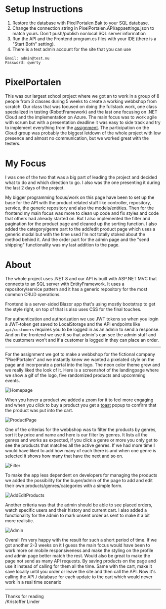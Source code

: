 # Setup Instructions

1. Restore the database with PixelPortalen.Bak to your SQL database.
2. Change the connection string in PixelPortalen.API/appsettings.json to match yours. Don't push/publish nonlocal SQL server information
3. Run the API and the Frontend program.cs files with your IDE (there is a "Start Both" setting).
4. There is a test admin account for the site that you can use

```
Email: admin@test.nu
Password: qwerty
```

# PixelPortalen

This was our largest school project where we got an to work in a group of 8 people from 3 classes during 5 weeks to create a working webbshop from scratch. Our class that was focused on doing the fullstack work, one class specialized in testing (RobotFramework) and the last one focusing on .NET Cloud and the implementation on Azure. The main focus was to work agile with scrum but with a presentation deadline it was easy to side track and try to implement everything from the [assignment](GemensamtProjekt-Introduktion2025.pdf). The participation on the Cloud group was probably the biggest letdown of the whole project with low presence and almost no communication, but we worked great with the testers. 

# My Focus

I was one of the two that was a big part of leading the project and decided what to do and which direction to go. I also was the one presenting it during the last 2 days of the project.

My bigger programming focus/work on this page have been to set up the base for the API with the product related stuff like controller, repository, service, the generic repository and also the models/entities. Then for the frontend my main focus was more to clean up code and fix styles and code that others had already started on. But I also implemented the filter and pagination for the product page and cleaned up the sorting function. I also added the category/genre part to the add/edit product page which uses a generic modal but with the time used I'm not totally stoked about the method behind it. And the order part for the admin page and the "send shipping" functionality was my last addition to the page.

# About

The whole project uses .NET 8 and our API is built with ASP.NET MVC that connects to an SQL server with EntityFramework.
It uses a repository/service pattern and it has a generic repository for the most common CRUD operations.

Frontend is a server-sided Blazor app that's using mostly bootstrap to get the style right, on top of that is also uses CSS for the final touches.

For authentication and authorization we use JWT tokens so when you login a JWT-token get saved to LocalStorage and the API endpoints like `api/customers` requires you to be logged in as an admin to send a response.
And on the frontend we use it so that admin's can see the admin stuff and the customers won't and if a customer is logged in they can place an order.

---

For the assignment we got to make a webbshop for the fictional company "PixelPortalen" and we instantly knew we wanted a pixelated style on the page and incorporate a portal into the logo. The neon color theme grew and we really liked the look of it.
Here is a screenshot of the landingpage where we show a gif of the logo, five randomized products and upcomming events.

![Homepage](Presentation/HomePage.jpg)

When you hover a product we added a zoom for it to feel more engaging and when you click to buy a product you get a [toast](https://getbootstrap.com/docs/5.3/components/toasts/) popup to confirm that the product was put into the cart.

![ProductPage](Presentation/ProductPage.jpg)

One of the criterias for the webbshop was to filter the products by genres, sort it by price and name and here is our filter by genres. It lists all the genres and works as expected, if you click a genre or more you only get to see the products that matches all the active genres. If we had more time I would have liked to add how many of each there is and when one genre is selected it shows how many that have the next and so on.

![Filter](Presentation/FilterProduct.jpg)

To make the app less dependent on developers for managing the products we added the possibility for the buyer/admin of the page to add and edit their own products/genres/categories with a simple form.

![AddEditProducts](Presentation/AddEditProduct.jpg)

Another criteria was that the admin should be able to see placed orders, watch specific users and their history and current cart. I also added a functionality for the admin to mark unsent order as sent to make it a bit more realistic.

![Admin](Presentation/AdminPage.jpg)

Overall I'm very happy with the result for such a short period of time.
If we got another 2-3 weeks on it I guess the main focus would have been to work more on mobile responsiveness and make the styling on the profile and admin page better match the rest. Would also be great to make the page not send as many API requests. By saving products on the page and use it instead of calling for them all the time. Same with the cart, make it save locally until you order or leave the site and then call the API. Now it's calling the API / database for each update to the cart which would never work in a real time scenario

---
Thanks for reading</br>
/Kristoffer Linder